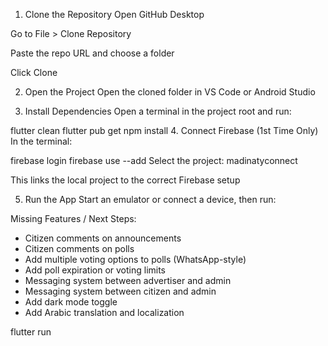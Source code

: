 1. Clone the Repository
Open GitHub Desktop

Go to File > Clone Repository

Paste the repo URL and choose a folder

Click Clone

2. Open the Project
Open the cloned folder in VS Code or Android Studio

3. Install Dependencies
Open a terminal in the project root and run:

flutter clean
flutter pub get
npm install
4. Connect Firebase (1st Time Only)
In the terminal:

firebase login
firebase use --add
Select the project: madinatyconnect

This links the local project to the correct Firebase setup

5. Run the App
Start an emulator or connect a device, then run:


Missing Features / Next Steps:

- Citizen comments on announcements
- Citizen comments on polls
- Add multiple voting options to polls (WhatsApp-style)
- Add poll expiration or voting limits
- Messaging system between advertiser and admin
- Messaging system between citizen and admin
- Add dark mode toggle
- Add Arabic translation and localization

flutter run

